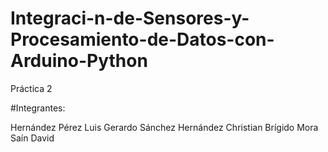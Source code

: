 # Integraci-n-de-Sensores-y-Procesamiento-de-Datos-con-Arduino-Python
Práctica 2


#Integrantes: 

Hernández Pérez Luis Gerardo
Sánchez Hernández Christian
Brígido Mora Saín David
